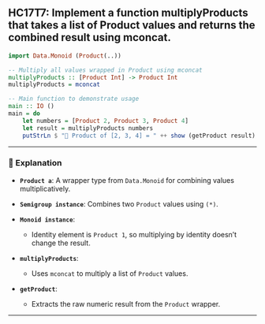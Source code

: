 HC17T7: Implement a function multiplyProducts that takes a list of Product values and returns the combined result using mconcat.
---



```haskell
import Data.Monoid (Product(..))

-- Multiply all values wrapped in Product using mconcat
multiplyProducts :: [Product Int] -> Product Int
multiplyProducts = mconcat

-- Main function to demonstrate usage
main :: IO ()
main = do
    let numbers = [Product 2, Product 3, Product 4]
    let result = multiplyProducts numbers
    putStrLn $ "🧮 Product of [2, 3, 4] = " ++ show (getProduct result)
```

---

### 🧠 Explanation

- **`Product a`**: A wrapper type from `Data.Monoid` for combining values multiplicatively.
- **`Semigroup instance`**: Combines two `Product` values using `(*)`.
- **`Monoid instance`**:
  - Identity element is `Product 1`, so multiplying by identity doesn’t change the result.
- **`multiplyProducts`**:
  - Uses `mconcat` to multiply a list of `Product` values.

- **`getProduct`**:
  - Extracts the raw numeric result from the `Product` wrapper.

---

